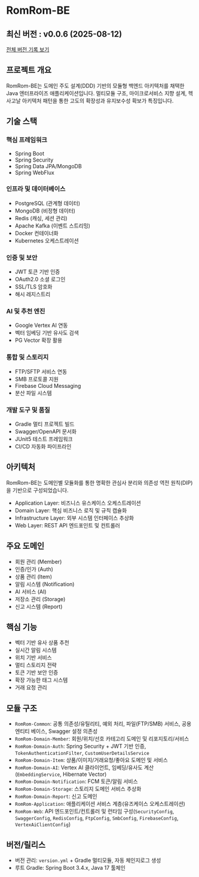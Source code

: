 # RomRom-BE

<!-- 수정하지마세요 자동으로 동기화 됩니다 -->
## 최신 버전 : v0.0.6 (2025-08-12)

[전체 버전 기록 보기](CHANGELOG.md)

## 프로젝트 개요

RomRom-BE는 도메인 주도 설계(DDD) 기반의 모듈형 백엔드 아키텍처를 채택한 Java 엔터프라이즈 애플리케이션입니다. 멀티모듈 구조, 마이크로서비스 지향 설계, 헥사고날 아키텍처 패턴을 통한 고도의 확장성과 유지보수성 확보가 특징입니다.

## 기술 스택

### 핵심 프레임워크
- Spring Boot
- Spring Security
- Spring Data JPA/MongoDB
- Spring WebFlux

### 인프라 및 데이터베이스
- PostgreSQL (관계형 데이터)
- MongoDB (비정형 데이터)
- Redis (캐싱, 세션 관리)
- Apache Kafka (이벤트 스트리밍)
- Docker 컨테이너화
- Kubernetes 오케스트레이션

### 인증 및 보안
- JWT 토큰 기반 인증
- OAuth2.0 소셜 로그인
- SSL/TLS 암호화
- 해시 레지스트리

### AI 및 추천 엔진
- Google Vertex AI 연동
- 벡터 임베딩 기반 유사도 검색
- PG Vector 확장 활용

### 통합 및 스토리지
- FTP/SFTP 서비스 연동
- SMB 프로토콜 지원
- Firebase Cloud Messaging
- 분산 파일 시스템

### 개발 도구 및 품질
- Gradle 멀티 프로젝트 빌드
- Swagger/OpenAPI 문서화
- JUnit5 테스트 프레임워크
- CI/CD 자동화 파이프라인

## 아키텍처

RomRom-BE는 도메인별 모듈화를 통한 명확한 관심사 분리와 의존성 역전 원칙(DIP)을 기반으로 구성되었습니다.

- Application Layer: 비즈니스 유스케이스 오케스트레이션
- Domain Layer: 핵심 비즈니스 로직 및 규칙 캡슐화
- Infrastructure Layer: 외부 시스템 인터페이스 추상화
- Web Layer: REST API 엔드포인트 및 컨트롤러

## 주요 도메인

- 회원 관리 (Member)
- 인증/인가 (Auth)
- 상품 관리 (Item)
- 알림 시스템 (Notification)
- AI 서비스 (AI)
- 저장소 관리 (Storage)
- 신고 시스템 (Report)

## 핵심 기능

- 벡터 기반 유사 상품 추천
- 실시간 알림 시스템
- 위치 기반 서비스
- 멀티 스토리지 전략
- 토큰 기반 보안 인증
- 확장 가능한 태그 시스템
- 거래 요청 관리

## 모듈 구조

- `RomRom-Common`: 공통 의존성/유틸리티, 예외 처리, 파일(FTP/SMB) 서비스, 공용 엔티티 베이스, Swagger 설정 의존성
- `RomRom-Domain-Member`: 회원/위치/선호 카테고리 도메인 및 리포지토리/서비스
- `RomRom-Domain-Auth`: Spring Security + JWT 기반 인증, `TokenAuthenticationFilter`, `CustomUserDetailsService`
- `RomRom-Domain-Item`: 상품/이미지/거래요청/좋아요 도메인 및 서비스
- `RomRom-Domain-AI`: Vertex AI 클라이언트, 임베딩/유사도 계산 (`EmbeddingService`, Hibernate Vector)
- `RomRom-Domain-Notification`: FCM 토큰/알림 서비스
- `RomRom-Domain-Storage`: 스토리지 도메인 서비스 추상화
- `RomRom-Domain-Report`: 신고 도메인
- `RomRom-Application`: 애플리케이션 서비스 계층(유즈케이스 오케스트레이션)
- `RomRom-Web`: API 엔드포인트/컨트롤러 및 런타임 구성(`SecurityConfig`, `SwaggerConfig`, `RedisConfig`, `FtpConfig`, `SmbConfig`, `FirebaseConfig`, `VertexAiClientConfig`)

## 버전/릴리스

- 버전 관리: `version.yml` + Gradle 멀티모듈, 자동 체인지로그 생성
- 루트 Gradle: Spring Boot 3.4.x, Java 17 툴체인